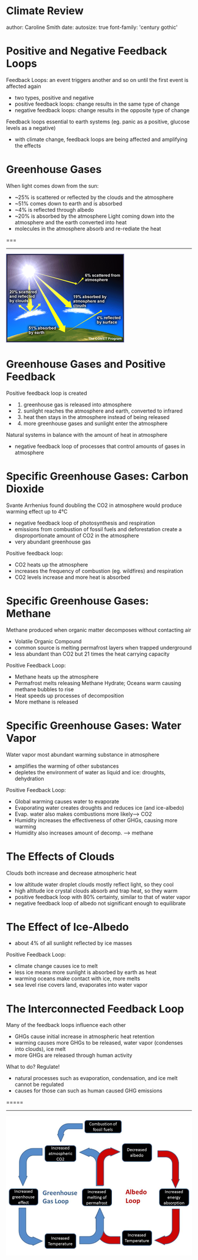 Climate Review
========================================================
author: Caroline Smith
date: 
autosize: true
font-family: 'century gothic'


Positive and Negative Feedback Loops
========================================================

Feedback Loops: an event triggers another and so on until the first event is affected again
- two types, positive and negative
- positive feedback loops: change results in the same type of change
- negative feedback loops: change results in the opposite type of change

Feedback loops essential to earth systems (eg. panic as a positive, glucose levels as a negative)
- with climate change, feedback loops are being affected and amplifying the effects

Greenhouse Gases
========================================================

When light comes down from the sun:
- ~25% is scattered or reflected by the clouds and the atmosphere
- ~51% comes down to earth and is absorbed 
- ~4% is reflected through albedo
- ~20% is absorbed by the atmosphere
Light coming down into the atmosphere and the earth converted into heat
- molecules in the atmosphere absorb and re-rediate the heat

===
***
![absorption](radiate.gif)

Greenhouse Gases and Positive Feedback
========================================================

Positive feedback loop is created
- 1. greenhouse gas is released into atmosphere
- 2. sunlight reaches the atmosphere and earth, converted to infrared
- 3. heat then stays in the atmosphere instead of being released
- 4. more greenhouse gases and sunlight enter the atmosphere

Natural systems in balance with the amount of heat in atmosphere
- negative feedback loop of processes that control amounts of gases in atmosphere

Specific Greenhouse Gases: Carbon Dioxide
========================================================

Svante Arrhenius found doubling the CO2 in atmosphere would produce warming effect up to 4°C
- negative feedback loop of photosynthesis and respiration
- emissions from combustion of fossil fuels and deforestation create a disproportionate amount of CO2 in the atmosphere
- very abundant greenhouse gas

Positive feedback loop:
- CO2 heats up the atmosphere
- increases the frequency of combustion (eg. wildfires) and respiration
- CO2 levels increase and more heat is absorbed

Specific Greenhouse Gases: Methane
========================================================

Methane produced when organic matter decomposes without contacting air
- Volatile Organic Compound
- common source is melting permafrost layers when trapped underground
- less abundant than CO2 but 21 times the heat carrying capacity

Positive Feedback Loop:
- Methane heats up the atmosphere
- Permafrost melts releasing Methane Hydrate; Oceans warm causing methane bubbles to rise
- Heat speeds up processes of decomposition
- More methane is released

Specific Greenhouse Gases: Water Vapor
========================================================

Water vapor most abundant warming substance in atmosphere
- amplifies the warming of other substances
- depletes the environment of water as liquid and ice: droughts, dehydration

Positive Feedback Loop:
- Global warming causes water to evaporate
- Evaporating water creates droughts and reduces ice (and ice-albedo)
- Evap. water also makes combustions more likely--> CO2
- Humidity increases the effectiveness of other GHGs, causing more warming
- Humidity also increases amount of decomp. --> methane

The Effects of Clouds
========================================================

Clouds both increase and decrease atmospheric heat
- low altitude water droplet clouds mostly reflect light, so they cool
- high altitude ice crystal clouds absorb and trap heat, so they warm
- positive feedback loop with 80% certainty, similar to that of water vapor
- negative feedback loop of albedo not significant enough to equilibrate

The Effect of Ice-Albedo
========================================================

- about 4% of all sunlight reflected by ice masses

Positive Feedback Loop:
- climate change causes ice to melt
- less ice means more sunlight is absorbed by earth as heat
- warming oceans make contact with ice, more melts
- sea level rise covers land, evaporates into water vapor

The Interconnected Feedback Loop
========================================================
Many of the feedback loops influence each other
- GHGs cause initial increase in atmospheric heat retention
- warming causes more GHGs to be released, water vapor (condenses into clouds), ice melt
- more GHGs are released through human activity

What to do? Regulate!
- natural processes such as evaporation, condensation, and ice melt cannot be regulated
- causes for those can such as human caused GHG emissions



=====

***
![feedback loop](Diagram.jpg)



